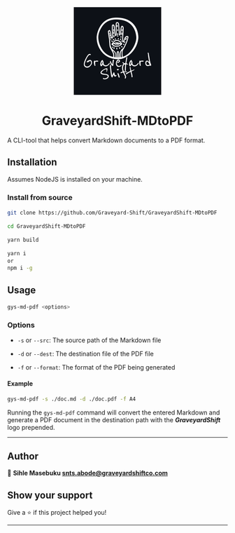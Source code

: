 <div align="center">
  <img src="./assets/logo.png" />
  <h1>GraveyardShift-MDtoPDF</h1>
</div>

A CLI-tool that helps convert Markdown documents to a PDF format.

## Installation

Assumes NodeJS is installed on your machine.

### Install from source

```bash
git clone https://github.com/Graveyard-Shift/GraveyardShift-MDtoPDF
```

```bash
cd GraveyardShift-MDtoPDF
```

```bash
yarn build
```

```bash
yarn i
or
npm i -g
```

## Usage

```bash
gys-md-pdf <options>
```

### Options

* `-s` or `--src`: The source path of the Markdown file

* `-d` or `--dest`: The destination file of the PDF file

* `-f` or `--format`: The format of the PDF being generated

#### Example

```bash
gys-md-pdf -s ./doc.md -d ./doc.pdf -f A4
```

Running the `gys-md-pdf` command will convert the entered Markdown and generate a PDF document in the destination path with the ***GraveyardShift*** logo prepended.

***

## Author

👤 **Sihle Masebuku <snts.abode@graveyardshiftco.com>**


## Show your support

Give a ⭐️ if this project helped you!

***
